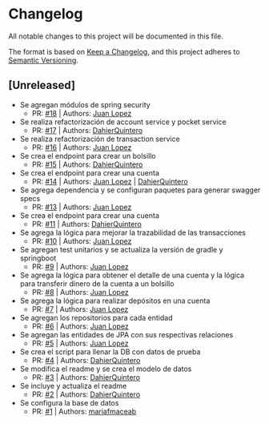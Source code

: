 # Changelog

All notable changes to this project will be documented in this file.

The format is based on [Keep a Changelog](https://keepachangelog.com/en/1.0.0/),
and this project adheres to [Semantic Versioning](https://semver.org/spec/v2.0.0.html).

## [Unreleased]
- Se agregan módulos de spring security
  - PR: [#18](https://github.com/lopez-org/bank/pull/18) | Authors: [Juan Lopez](https://github.com/JuanLopezMELI)
- Se realiza refactorización de account service y pocket service
  - PR: [#17](https://github.com/lopez-org/bank/pulls/17) | Authors: [DahierQuintero](https://github.com/DahierQuintero)
- Se realiza refactorización de transaction service
  - PR: [#16](https://github.com/lopez-org/bank/pulls/16) | Authors: [Juan Lopez](https://github.com/JuanLopezMELI)
- Se crea el endpoint para crear un bolsillo
  - PR: [#15](https://github.com/lopez-org/bank/pulls/15) | Authors: [DahierQuintero](https://github.com/DahierQuintero)
- Se crea el endpoint para crear una cuenta
  - PR: [#14](https://github.com/lopez-org/bank/pulls/14) | Authors: [Juan Lopez](https://github.com/JuanLopezMELI) | [DahierQuintero](https://github.com/DahierQuintero)
- Se agrega dependencia y se configuran paquetes para generar swagger specs
  - PR: [#13](https://github.com/lopez-org/bank/pull/13) | Authors: [Juan Lopez](https://github.com/JuanLopezMELI)
- Se crea el endpoint para crear una cuenta
  - PR: [#11](https://github.com/lopez-org/bank/pulls/11) | Authors: [DahierQuintero](https://github.com/DahierQuintero)
- Se agrega la lógica para mejorar la trazabilidad de las transacciones
  - PR: [#10](https://github.com/lopez-org/bank/pull/10) | Authors: [Juan Lopez](https://github.com/JuanLopezMELI)
- Se agregan test unitarios y se actualiza la versión de gradle y springboot
  - PR: [#9](https://github.com/lopez-org/bank/pull/9) | Authors: [Juan Lopez](https://github.com/JuanLopezMELI)
- Se agrega la lógica para obtener el detalle de una cuenta y la lógica para transferir dinero de la cuenta a un bolsillo
  - PR: [#8](https://github.com/lopez-org/bank/pull/8) | Authors: [Juan Lopez](https://github.com/JuanLopezMELI)
- Se agrega la lógica para realizar depósitos en una cuenta
  - PR: [#7](https://github.com/lopez-org/bank/pull/7) | Authors: [Juan Lopez](https://github.com/JuanLopezMELI)
- Se agregan los repositorios para cada entidad
  - PR: [#6](https://github.com/lopez-org/bank/pull/6) | Authors: [Juan Lopez](https://github.com/JuanLopezMELI)
- Se agregan las entidades de JPA con sus respectivas relaciones
  - PR: [#5](https://github.com/lopez-org/bank/pull/5) | Authors: [Juan Lopez](https://github.com/JuanLopezMELI)
- Se crea el script para llenar la DB con datos de prueba
  - PR: [#4](https://github.com/lopez-org/bank/pulls/4) | Authors: [DahierQuintero](https://github.com/DahierQuintero)
- Se modifica el readme y se crea el modelo de datos
  - PR: [#3](https://github.com/lopez-org/bank/pulls/3) | Authors: [DahierQuintero](https://github.com/DahierQuintero)
- Se incluye y actualiza el readme
  - PR: [#2](https://github.com/lopez-org/bank/pulls/2) | Authors: [DahierQuintero](https://github.com/DahierQuintero)
- Se configura la base de datos
  - PR: [#1](https://github.com/lopez-org/bank/pulls/1) | Authors: [mariafmaceab](https://github.com/mariafmaceab)